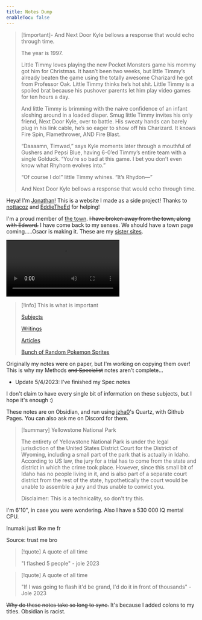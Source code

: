```yaml
---
title: Notes Dump
enableToc: false
---
```


> [!important]- And Next Door Kyle bellows a response that would echo through time.
> 
> The year is 1997. 
> 
> Little Timmy loves playing the new Pocket Monsters game his mommy got him for Christmas. It hasn’t been two weeks, but little Timmy’s already beaten the game using the totally awesome Charizard he got from Professor Oak. Little Timmy thinks he’s hot shit. Little Timmy is a spoiled brat because his pushover parents let him play video games for ten hours a day. 
> 
> And little Timmy is brimming with the naive confidence of an infant sloshing around in a loaded diaper.  Smug little Timmy invites his only friend, Next Door Kyle, over to battle. His sweaty hands can barely plug in his link cable, he’s so eager to show off his Charizard. It knows Fire Spin, Flamethrower, AND Fire Blast.  
> 
> “Daaaamn, Timwad,” says Kyle moments later through a mouthful of Gushers and Pepsi Blue, having 6-0’ed Timmy’s entire team with a single Golduck. “You’re so bad at this game. I bet you don’t even know what Rhyhorn evolves into.”  
> 
> “Of course I do!” little Timmy whines. “It’s Rhydon—”  
> 
> And Next Door Kyle bellows a response that would echo through time.

Heya! I'm [Jonathan](Writings/AboutMe.md)! This is a website I made as a side project! Thanks to [nottacoz](https://github.com/nottacoz) and [EddieTheEd](https://github.com/eddietheed) for helping! 

I'm a proud member of [the town](Writings/town.md). ~~I have broken away from the town, along with Edward.~~ I have come back to my senses. We should have a town page coming.....Osacr is making it. These are my [sister sites](townsites.md). 

![](pengiuin.mp4)

> [!info] This is what is important
> 
> [Subjects](Subjects.md)
> 
> [Writings](Writings/Writings.md)
> 
> [Articles](Articles/Articles.md)
> 
>[Bunch of Random Pokemon Sprites](poke)

Originally my notes were on paper, but I'm working on copying them over! This is why my Methods ~~and Specialist~~ notes aren't complete...
- Update 5/4/2023: I've finished my Spec notes

I don't claim to have every single bit of information on these subjects, but I hope it's enough :)

These notes are on Obsidian, and run using [jzha0](https://github.com/jackyzha0)'s Quartz, with Github Pages. You can also ask me on Discord for them.


> [!summary] Yellowstone National Park
> 
> The entirety of Yellowstone National Park is under the legal jurisdiction of the United States District Court for the District of Wyoming, including a small part of the park that is actually in Idaho. According to US law, the jury for a trial has to come from the state and district in which the crime took place. However, since this small bit of Idaho has no people living in it, and is also part of a separate court district from the rest of the state, hypothetically the court would be unable to assemble a jury and thus unable to convict you. 
> 
> Disclaimer: This is a technicality, so don't try this.

I'm 6'10", in case you were wondering. Also I have a 530 000 IQ mental CPU.

Inumaki just like me fr

Source: trust me bro

> [!quote] A quote of all time
> 
> "I flashed 5 people" - jole 2023

> [!quote] A quote of all time
> 
>"If I was going to flash it'd be grand, I'd do it in front of thousands" - Jole 2023 

~~Why do these notes take so long to sync.~~ It's because I added colons to my titles. Obsidian is racist.




